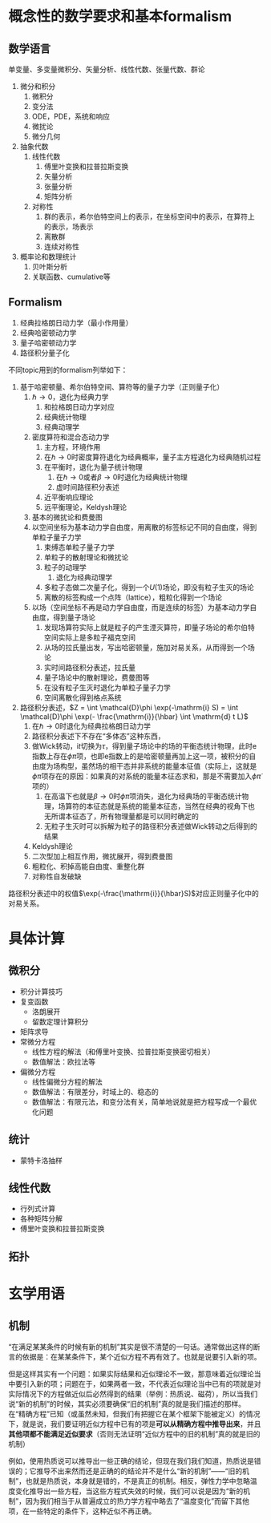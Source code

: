 # 概念性的数学要求和基本formalism

## 数学语言

单变量、多变量微积分、矢量分析、线性代数、张量代数、群论

1. 微分和积分
   1. 微积分
   2. 变分法
   3. ODE，PDE，系统和响应
   4. 微扰论
   5. 微分几何
2. 抽象代数
   1. 线性代数
      1. 傅里叶变换和拉普拉斯变换
      2. 矢量分析
      3. 张量分析
      4. 矩阵分析
   2. 对称性
      1. 群的表示，希尔伯特空间上的表示，在坐标空间中的表示，在算符上的表示，场表示
      2. 离散群
      3. 连续对称性
3. 概率论和数理统计
   1. 贝叶斯分析
   2. 关联函数、cumulative等

## Formalism

1. 经典拉格朗日动力学（最小作用量）
2. 经典哈密顿动力学
3. 量子哈密顿动力学
4. 路径积分量子化

不同topic用到的formalism列举如下：

1. 基于哈密顿量、希尔伯特空间、算符等的量子力学（正则量子化）
   1. $\hbar \to 0$，退化为经典力学
      1. 和拉格朗日动力学对应
      2. 经典统计物理
      3. 经典动理学
   2. 密度算符和混合态动力学
      1. 主方程，环境作用
      2. 在$\hbar \to 0$时密度算符退化为经典概率，量子主方程退化为经典随机过程
      3. 在平衡时，退化为量子统计物理
         1. 在$\hbar \to 0$或者$\beta \to 0$时退化为经典统计物理
         2. 虚时间路径积分表述
      4. 近平衡响应理论
      5. 远平衡理论，Keldysh理论
   3. 基本的微扰论和费曼图
   4. 以空间坐标为基本动力学自由度，用离散的标签标记不同的自由度，得到单粒子量子力学
      1. 束缚态单粒子量子力学
      2. 单粒子的散射理论和微扰论
      3. 粒子的动理学
         1. 退化为经典动理学
      4. 多粒子态做二次量子化，得到一个$U(1)$场论，即没有粒子生灭的场论
      5. 离散的标签构成一个点阵（lattice），粗粒化得到一个场论
   5. 以场（空间坐标不再是动力学自由度，而是连续的标签）为基本动力学自由度，得到量子场论
      1. 发现场算符实际上就是粒子的产生湮灭算符，即量子场论的希尔伯特空间实际上是多粒子福克空间
      2. 从场的拉氏量出发，写出哈密顿量，施加对易关系，从而得到一个场论
      3. 实时间路径积分表述，拉氏量
      4. 量子场论中的散射理论，费曼图等
      5. 在没有粒子生灭时退化为单粒子量子力学
      6. 空间离散化得到格点系统
2. 路径积分表述，$Z = \int \mathcal{D}\phi \exp(-\mathrm{i} S) = \int \mathcal{D}\phi \exp(- \frac{\mathrm{i}}{\hbar} \int \mathrm{d} t L)$
   1. 在$\hbar \to 0$时退化为经典拉格朗日动力学
   2. 路径积分表述下不存在“多体态”这种东西，
   3. 做Wick转动，$\mathrm{i}t$切换为$\tau$，得到量子场论中的场的平衡态统计物理，此时$\mathrm{e}$指数上存在$\phi \dot{\pi}$项，也即$\mathrm{e}$指数上的是哈密顿量再加上这一项，被积分的自由度为场构型，虽然场的相干态并非系统的能量本征值（实际上，这就是$\phi \dot{\pi}$项存在的原因：如果真的对系统的能量本征态求和，那是不需要加入$\phi \dot{\pi}$项的）
      1. 在高温下也就是$\beta \to 0$时$\phi \dot{\pi}$项消失，退化为经典场的平衡态统计物理，场算符的本征态就是系统的能量本征态，当然在经典的视角下也无所谓本征态了，所有物理量都是可以同时确定的
      2. 无粒子生灭时可以拆解为粒子的路径积分表述做Wick转动之后得到的结果
   4. Keldysh理论
   5. 二次型加上相互作用，微扰展开，得到费曼图
   6. 粗粒化、积掉高能自由度、重整化群
   7. 对称性自发破缺

路径积分表述中的权值$\exp(-\frac{\mathrm{i}}{\hbar}S)$对应正则量子化中的对易关系。

# 具体计算

## 微积分

- 积分计算技巧
- 复变函数
  - 洛朗展开
  - 留数定理计算积分
- 矩阵求导
- 常微分方程
  - 线性方程的解法（和傅里叶变换、拉普拉斯变换密切相关）
  - 数值解法：欧拉法等
- 偏微分方程
  - 线性偏微分方程的解法
  - 数值解法：有限差分，时域上的、稳态的
  - 数值解法：有限元法，和变分法有关，简单地说就是把方程写成一个最优化问题

## 统计

- 蒙特卡洛抽样

## 线性代数

- 行列式计算
- 各种矩阵分解
- 傅里叶变换和拉普拉斯变换

## 拓扑

# 玄学用语

## 机制

“在满足某某条件的时候有新的机制”其实是很不清楚的一句话。通常做出这样的断言的依据是：在某某条件下，某个近似方程不再有效了。也就是说要引入新的项。

但是这样其实有一个问题：如果实际结果和近似理论不一致，那意味着近似理论当中要引入新的项；问题在于，如果两者一致，不代表近似理论当中已有的项就是对实际情况下的方程做近似后必然得到的结果（举例：热质说、磁荷），所以当我们说“新的机制”的时候，其实必须要确保“旧的机制”真的就是我们描述的那样。在“精确方程”已知（或虽然未知，但我们有把握它在某个框架下能被定义）的情况下，就是说，我们要证明近似方程中已有的项是**可以从精确方程中推导出来**，并且**其他项都不能满足近似要求**（否则无法证明“近似方程中的旧的机制”真的就是旧的机制）

例如，使用热质说可以推导出一些正确的结论，但现在我们我们知道，热质说是错误的；它推导不出来然而还是正确的的结论并不是什么“新的机制”——“旧的机制”，也就是热质说，本身就是错的，不是真正的机制。相反，弹性力学中忽略温度变化推导出一些方程，当这些方程式失效的时候，我们可以说是因为“新的机制”，因为我们相当于从普遍成立的热力学方程中略去了“温度变化”而留下其他项，在一些特定的条件下，这种近似不再正确。